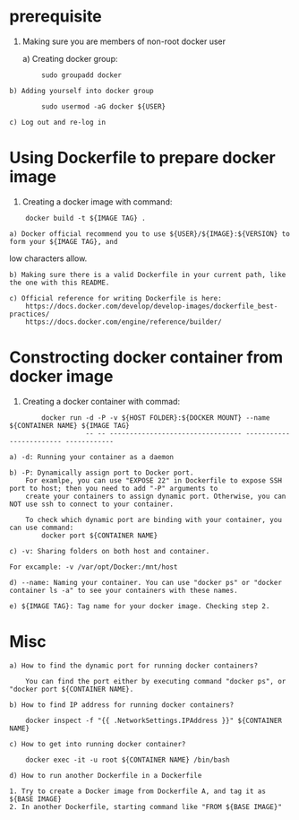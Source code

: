 # prerequisite

1. Making sure you are members of non-root docker user

    a) Creating docker group:
```
        sudo groupadd docker
```

    b) Adding yourself into docker group
```
        sudo usermod -aG docker ${USER}
```

    c) Log out and re-log in

# Using Dockerfile to prepare docker image

1. Creating a docker image with command:
```
	docker build -t ${IMAGE TAG} .
```

    a) Docker official recommend you to use ${USER}/${IMAGE}:${VERSION} to form your ${IMAGE TAG}, and
low characters allow.

    b) Making sure there is a valid Dockerfile in your current path, like the one with this README.

    c) Official reference for writing Dockerfile is here: 
        https://docs.docker.com/develop/develop-images/dockerfile_best-practices/
        https://docs.docker.com/engine/reference/builder/

# Constrocting docker container from docker image

1. Creating a docker container with commad:
```
        docker run -d -P -v ${HOST FOLDER}:${DOCKER MOUNT} --name ${CONTAINER NAME} ${IMAGE TAG}
                   -- -- --------------------------------- ------------------------ ------------
```

    a) -d: Running your container as a daemon

    b) -P: Dynamically assign port to Docker port.
        For examlpe, you can use "EXPOSE 22" in Dockerfile to expose SSH port to host; then you need to add "-P" arguments to
        create your containers to assign dynamic port. Otherwise, you can NOT use ssh to connect to your container.

        To check which dynamic port are binding with your container, you can use command:
            docker port ${CONTAINER NAME}

    c) -v: Sharing folders on both host and container.

	For excample: -v /var/opt/Docker:/mnt/host

    d) --name: Naming your container. You can use "docker ps" or "docker container ls -a" to see your containers with these names.

    e) ${IMAGE TAG}: Tag name for your docker image. Checking step 2.

# Misc 

    a) How to find the dynamic port for running docker containers?

        You can find the port either by executing command "docker ps", or "docker port ${CONTAINER NAME}.

    b) How to find IP address for running docker containers?

        docker inspect -f "{{ .NetworkSettings.IPAddress }}" ${CONTAINER NAME}

    c) How to get into running docker container?

        docker exec -it -u root ${CONTAINER NAME} /bin/bash

    d) How to run another Dockerfile in a Dockerfile

	1. Try to create a Docker image from Dockerfile A, and tag it as ${BASE IMAGE}
	2. In another Dockerfile, starting command like "FROM ${BASE IMAGE}"

